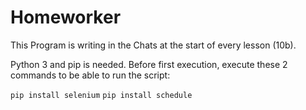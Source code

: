 # Homeworker

This Program is writing in the Chats at the start of every lesson (10b).

Python 3 and pip is needed.
Before first execution, execute these 2 commands to be able to run the script:

`pip install selenium`
`pip install schedule`
